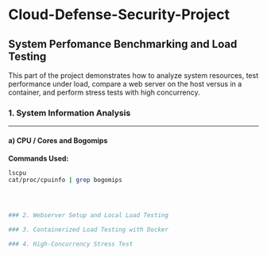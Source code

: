 # Cloud-Defense-Security-Project

## System Perfomance Benchmarking and Load Testing
This part of the project demonstrates how to analyze system resources, test performance under load, compare a web server on the host versus in a container, and perform stress tests with high concurrency.

### 1. System Information Analysis
--- 
#### a) CPU / Cores and Bogomips
**Commands Used:**
```bash
lscpu
cat/proc/cpuinfo | grep bogomips




### 2. Webserver Setup and Local Load Testing

### 3. Containerized Load Testing with Docker

### 4. High-Concurrency Stress Test
